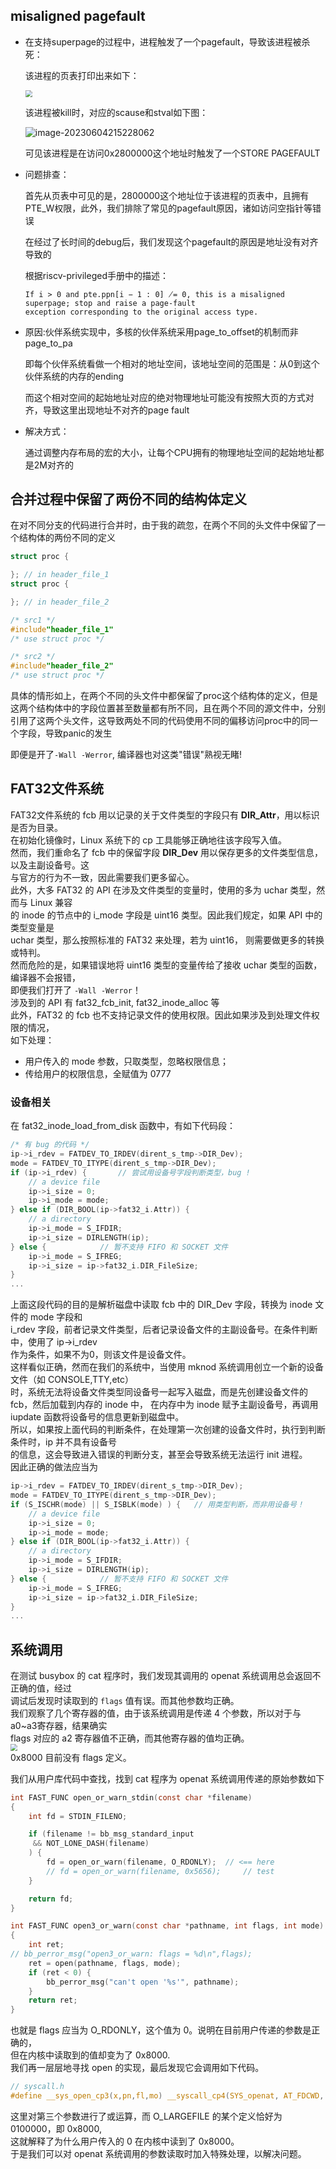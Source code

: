 ## misaligned pagefault

- 在支持superpage的过程中，进程触发了一个pagefault，导致该进程被杀死：

  该进程的页表打印出来如下：

  <img src="../image/debug记录.assets/superpage.png"  style="zoom:67%;" />

  该进程被kill时，对应的scause和stval如下图：

  ![image-20230604215228062](../image/debug记录.assets/trap.png)

  可见该进程是在访问0x2800000这个地址时触发了一个STORE PAGEFAULT

- 问题排查：

  首先从页表中可见的是，2800000这个地址位于该进程的页表中，且拥有PTE_W权限，此外，我们排除了常见的pagefault原因，诸如访问空指针等错误

  在经过了长时间的debug后，我们发现这个pagefault的原因是地址没有对齐导致的

  根据riscv-privileged手册中的描述：

  ```
  If i > 0 and pte.ppn[i − 1 : 0] ̸= 0, this is a misaligned superpage; stop and raise a page-fault
  exception corresponding to the original access type.
  ```

- 原因:伙伴系统实现中，多核的伙伴系统采用page_to_offset的机制而非page_to_pa

  即每个伙伴系统看做一个相对的地址空间，该地址空间的范围是：从0到这个伙伴系统的内存的ending

  而这个相对空间的起始地址对应的绝对物理地址可能没有按照大页的方式对齐，导致这里出现地址不对齐的page fault

- 解决方式：

  通过调整内存布局的宏的大小，让每个CPU拥有的物理地址空间的起始地址都是2M对齐的




## 合并过程中保留了两份不同的结构体定义

在对不同分支的代码进行合并时，由于我的疏忽，在两个不同的头文件中保留了一个结构体的两份不同的定义

``` c++
struct proc {

}; // in header_file_1
struct proc {

}; // in header_file_2

/* src1 */
#include"header_file_1"
/* use struct proc */

/* src2 */
#include"header_file_2"
/* use struct proc */
```

具体的情形如上，在两个不同的头文件中都保留了proc这个结构体的定义，但是这两个结构体中的字段位置甚至数量都有所不同，且在两个不同的源文件中，分别引用了这两个头文件，这导致两处不同的代码使用不同的偏移访问proc中的同一个字段，导致panic的发生

即便是开了`-Wall -Werror`, 编译器也对这类"错误"熟视无睹!

## FAT32文件系统
FAT32文件系统的 fcb 用以记录的关于文件类型的字段只有 **DIR_Attr**，用以标识是否为目录。  
在初始化镜像时，Linux 系统下的 cp 工具能够正确地往该字段写入值。  
然而，我们重命名了 fcb 中的保留字段 **DIR_Dev** 用以保存更多的文件类型信息，以及主副设备号。这  
与官方的行为不一致，因此需要我们更多留心。  
此外，大多 FAT32 的 API 在涉及文件类型的变量时，使用的多为 uchar 类型，然而与 Linux 兼容  
的 inode 的节点中的 i_mode 字段是 uint16 类型。因此我们规定，如果 API 中的类型变量是  
uchar 类型，那么按照标准的 FAT32 来处理，若为 uint16， 则需要做更多的转换或特判。  
然而危险的是，如果错误地将 uint16 类型的变量传给了接收 uchar 类型的函数，编译器不会报错，  
即便我们打开了 `-Wall -Werror`！  
涉及到的 API 有 fat32_fcb_init, fat32_inode_alloc 等  
此外，FAT32 的 fcb 也不支持记录文件的使用权限。因此如果涉及到处理文件权限的情况，  
如下处理：
- 用户传入的 mode 参数，只取类型，忽略权限信息；  
- 传给用户的权限信息，全赋值为 0777

### 设备相关
在 fat32_inode_load_from_disk 函数中，有如下代码段：
```c
/* 有 bug 的代码 */ 
ip->i_rdev = FATDEV_TO_IRDEV(dirent_s_tmp->DIR_Dev);
mode = FATDEV_TO_ITYPE(dirent_s_tmp->DIR_Dev);  
if (ip->i_rdev) {       // 尝试用设备号字段判断类型，bug !
    // a device file
    ip->i_size = 0;
    ip->i_mode = mode;
} else if (DIR_BOOL(ip->fat32_i.Attr)) {
    // a directory
    ip->i_mode = S_IFDIR;
    ip->i_size = DIRLENGTH(ip);
} else {            // 暂不支持 FIFO 和 SOCKET 文件
    ip->i_mode = S_IFREG;
    ip->i_size = ip->fat32_i.DIR_FileSize;
}
...
```
上面这段代码的目的是解析磁盘中读取 fcb 中的 DIR_Dev 字段，转换为 inode 文件的 mode 字段和  
i_rdev 字段，前者记录文件类型，后者记录设备文件的主副设备号。在条件判断中，使用了 ip->i_rdev  
作为条件，如果不为0，则该文件是设备文件。  
这样看似正确，然而在我们的系统中，当使用 mknod 系统调用创立一个新的设备文件（如 CONSOLE,TTY,etc）  
时，系统无法将设备文件类型同设备号一起写入磁盘，而是先创建设备文件的 fcb，然后加载到内存的 inode 中， 
在内存中为 inode 赋予主副设备号，再调用 iupdate 函数将设备号的信息更新到磁盘中。  
所以，如果按上面代码的判断条件，在处理第一次创建的设备文件时，执行到判断条件时，ip 并不具有设备号  
的信息，这会导致进入错误的判断分支，甚至会导致系统无法运行 init 进程。  
因此正确的做法应当为
```c
ip->i_rdev = FATDEV_TO_IRDEV(dirent_s_tmp->DIR_Dev);
mode = FATDEV_TO_ITYPE(dirent_s_tmp->DIR_Dev);  
if (S_ISCHR(mode) || S_ISBLK(mode) ) {   // 用类型判断，而非用设备号！
    // a device file
    ip->i_size = 0;
    ip->i_mode = mode;
} else if (DIR_BOOL(ip->fat32_i.Attr)) {
    // a directory
    ip->i_mode = S_IFDIR;
    ip->i_size = DIRLENGTH(ip);
} else {            // 暂不支持 FIFO 和 SOCKET 文件
    ip->i_mode = S_IFREG;
    ip->i_size = ip->fat32_i.DIR_FileSize;
}
...
```

## 系统调用
在测试 busybox 的 cat 程序时，我们发现其调用的 openat 系统调用总会返回不正确的值，经过  
调试后发现时读取到的 `flags` 值有误。而其他参数均正确。  
我们观察了几个寄存器的值，由于该系统调用是传递 4 个参数，所以对于与 a0~a3寄存器，结果确实  
flags 对应的 a2 寄存器值不正确，而其他寄存器的值均正确。 
<img src="../image/debug记录.assets/openat.png" style="zoom: 67%; display: block; margin: auto;">
0x8000 目前没有 flags 定义。

我们从用户库代码中查找，找到 cat 程序为 openat 系统调用传递的原始参数如下  
```c
int FAST_FUNC open_or_warn_stdin(const char *filename)
{
	int fd = STDIN_FILENO;

	if (filename != bb_msg_standard_input
	 && NOT_LONE_DASH(filename)
	) {
		fd = open_or_warn(filename, O_RDONLY);  // <== here
		// fd = open_or_warn(filename, 0x5656);		// test
	}

	return fd;
}

int FAST_FUNC open3_or_warn(const char *pathname, int flags, int mode)
{
	int ret;
// bb_perror_msg("open3_or_warn: flags = %d\n",flags);
	ret = open(pathname, flags, mode);
	if (ret < 0) {
		bb_perror_msg("can't open '%s'", pathname);
	}
	return ret;
}
```
也就是 flags 应当为 O_RDONLY，这个值为 0。说明在目前用户传递的参数是正确的，  
但在内核中读取到的值却变为了 0x8000.  
我们再一层层地寻找 open 的实现，最后发现它会调用如下代码。

``` c
// syscall.h
#define __sys_open_cp3(x,pn,fl,mo) __syscall_cp4(SYS_openat, AT_FDCWD, pn, (fl)|O_LARGEFILE, mo)
```
这里对第三个参数进行了或运算，而 O_LARGEFILE 的某个定义恰好为 0100000，即 0x8000,  
这就解释了为什么用户传入的 0 在内核中读到了 0x8000。  
于是我们可以对 openat 系统调用的参数读取时加入特殊处理，以解决问题。
